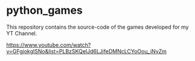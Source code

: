 # python_games
This repository contains the source-code of the games developed for my YT Channel.

https://www.youtube.com/watch?v=GFgjokgISNo&list=PLBzSKQelJd6LJifeDMNcLCYoOou_jNyZm
